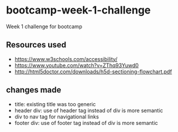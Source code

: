 # bootcamp-week-1-challenge

Week 1 challenge for bootcamp

## Resources used

- <https://www.w3schools.com/accessibility/>
- <https://www.youtube.com/watch?v=ZThq93Yuwd0>
- <http://html5doctor.com/downloads/h5d-sectioning-flowchart.pdf>

## changes made

- title: existing title was too generic
- header div: use of header tag instead of div is more semantic
- div to nav tag for navigational links
- footer div: use of footer tag instead of div is more semantic

